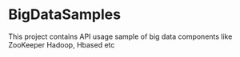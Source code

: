 # BigDataSamples
This project contains API usage sample of big data components like ZooKeeper Hadoop, Hbased etc
